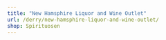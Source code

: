 ```yaml
---
title: "New Hamsphire Liquor and Wine Outlet"
url: /derry/new-hamsphire-liquor-and-wine-outlet/
shop: Spirituosen
---
```

